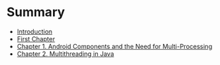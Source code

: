 # Summary

* [Introduction](README.md)
* [First Chapter](chapter1.md)
* [Chapter 1. Android Components and the Need for Multi-Processing](chapter-1-android-components-and-the-need-for-multi-processing.md)
* [Chapter 2. Multithreading in Java](chapter-2-multithreading-in-java.md)

